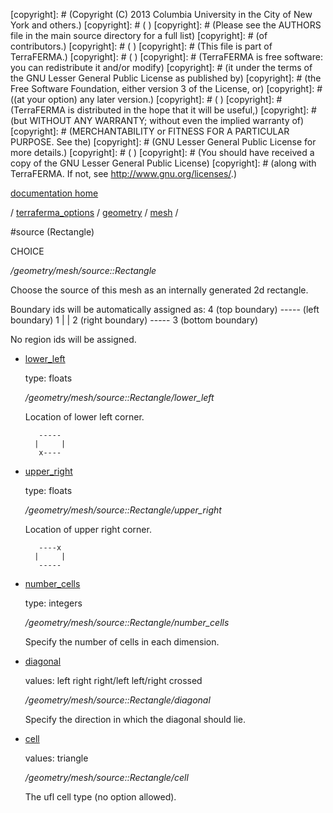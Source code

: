 [copyright]: # (Copyright (C) 2013 Columbia University in the City of New York and others.)
[copyright]: # ( )
[copyright]: # (Please see the AUTHORS file in the main source directory for a full list)
[copyright]: # (of contributors.)
[copyright]: # ( )
[copyright]: # (This file is part of TerraFERMA.)
[copyright]: # ( )
[copyright]: # (TerraFERMA is free software: you can redistribute it and/or modify)
[copyright]: # (it under the terms of the GNU Lesser General Public License as published by)
[copyright]: # (the Free Software Foundation, either version 3 of the License, or)
[copyright]: # ((at your option) any later version.)
[copyright]: # ( )
[copyright]: # (TerraFERMA is distributed in the hope that it will be useful,)
[copyright]: # (but WITHOUT ANY WARRANTY; without even the implied warranty of)
[copyright]: # (MERCHANTABILITY or FITNESS FOR A PARTICULAR PURPOSE. See the)
[copyright]: # (GNU Lesser General Public License for more details.)
[copyright]: # ( )
[copyright]: # (You should have received a copy of the GNU Lesser General Public License)
[copyright]: # (along with TerraFERMA. If not, see <http://www.gnu.org/licenses/>.)

[documentation home](Documentation)

/ [terraferma_options](../../../terraferma_options) / [geometry](../../geometry) / [mesh](../mesh) /

#source (Rectangle)

CHOICE 

*/geometry/mesh/source::Rectangle*

Choose the source of this mesh as an internally generated 2d rectangle.

Boundary ids will be automatically assigned as:
                         4 (top boundary)
                       ----- 
    (left boundary) 1 |     | 2 (right boundary)
                       ----- 
                         3 (bottom boundary)

No region ids will be assigned.   


* [lower_left](source__Rectangle/lower_left "child")

    type: floats

    */geometry/mesh/source::Rectangle/lower_left*

    Location of lower left corner.
    
         ----- 
        |     | 
         x---- 
    

* [upper_right](source__Rectangle/upper_right "child")

    type: floats

    */geometry/mesh/source::Rectangle/upper_right*

    Location of upper right corner.
    
         ----x
        |     | 
         ----- 
    

* [number_cells](source__Rectangle/number_cells "child")

    type: integers

    */geometry/mesh/source::Rectangle/number_cells*

    Specify the number of cells in each dimension.

* [diagonal](source__Rectangle/diagonal "child")

    values: left right right/left left/right crossed

    */geometry/mesh/source::Rectangle/diagonal*

    Specify the direction in which the diagonal should lie.

* [cell](source__Rectangle/cell "child")

    values: triangle

    */geometry/mesh/source::Rectangle/cell*

    The ufl cell type (no option allowed).

[autogenerated]: # (This file was automatically generated from the schema file:/home/cwilson/repos/github/TerraFERMA/TerraFERMA/buckettools/schemas/geometry.rng.)

